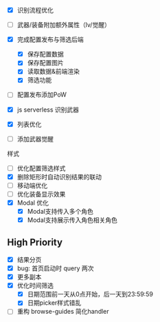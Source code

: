 - [x] 识别流程优化
- [ ] 武器/装备附加额外属性（lv/觉醒）
- [x] 完成配置发布与筛选后端
  - [x] 保存配置数据
  - [x] 保存配置图片
  - [x] 读取数据&前端渲染
  - [x] 筛选功能
- [ ] 配置发布添加PoW
- [x] js serverless 识别武器
- [x] 列表优化

- [ ] 添加武器觉醒


样式

- [ ] 优化配置筛选样式
- [x] 删除矩形时自动识别结果的联动
- [ ] 移动端优化
- [ ] 优化装备显示效果
- [x] Modal 优化
  - [x] Modal支持传入多个角色
  - [x] Modal支持展示传入角色相关角色

## High Priority

- [x] 结果分页
- [x] bug: 首页启动时 query 两次
- [x] 更多副本
- [x] 优化时间筛选
  - [x] 日期范围前一天从0点开始，后一天到23:59:59
  - [x] 日期picker样式错乱
- [ ] 重构 browse-guides 简化handler

